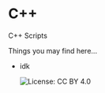 # C++

C++ Scripts

Things you may find here...

- idk

  ![License: CC BY 4.0](https://img.shields.io/badge/License-CC%20BY%204.0-lightgrey)
